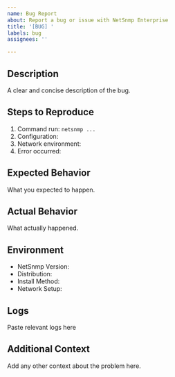```yaml
---
name: Bug Report
about: Report a bug or issue with NetSnmp Enterprise
title: '[BUG] '
labels: bug
assignees: ''

---
```


## Description
A clear and concise description of the bug.

## Steps to Reproduce
1. Command run: `netsnmp ...`
2. Configuration: 
3. Network environment: 
4. Error occurred: 

## Expected Behavior
What you expected to happen.

## Actual Behavior
What actually happened.

## Environment
- NetSnmp Version: 
- Distribution: 
- Install Method: 
- Network Setup: 

## Logs
Paste relevant logs here

## Additional Context
Add any other context about the problem here.